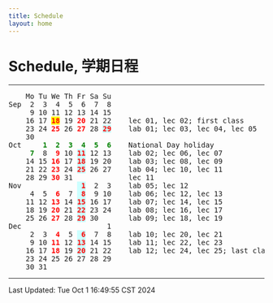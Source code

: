 ```yaml
---
title: Schedule
layout: home
---
```

# Schedule, 学期日程

---

<pre>    Mo Tu We Th Fr Sa Su
Sep  2  3  4  5  6  7  8    
     9 10 11 12 13 14 15    
    16 17 <span style="color: red; background: yellow;"><b>18</b></span> 19 <span style="color: red;"><b>20</b></span> 21 22    lec 01, lec 02; first class
    23 24 <span style="color: red;"><b>25</b></span> 26 <span style="color: red;"><b>27</b></span> 28 <span style="color: red; background: #CCFFFF;"><b>29</b></span>    lab 01; lec 03, lec 04, lec 05
    30
Oct     <span style="color: green;"><b>1  2  3  4  5  6</b></span>    National Day holiday
    <span style="color: green;"><b> 7</b></span>  8 <span style="color: red;"><b> 9</b></span> 10 <span style="color: red; background: #CCFFFF;"><b>11</b></span> 12 13    lab 02; lec 06, lec 07
    14 15 <span style="color: red;"><b>16</b></span> 17 <span style="color: red; background: #CCFFFF;"><b>18</b></span> 19 20    lab 03; lec 08, lec 09
    21 22 <span style="color: red;"><b>23</b></span> 24 <span style="color: red; background: #CCFFFF;"><b>25</b></span> 26 27    lab 04; lec 10, lec 11
    28 29 <span style="color: red;"><b>30</b></span> 31             lec 11
Nov             <span style="color: red; background: #CCFFFF;"><b> 1</b></span>  2  3    lab 05; lec 12
     4  5 <span style="color: red;"><b> 6</b></span>  7 <span style="color: red; background: #CCFFFF;"><b> 8</b></span>  9 10    lab 06; lec 12, lec 13
    11 12 <span style="color: red;"><b>13</b></span> 14 <span style="color: red; background: #CCFFFF;"><b>15</b></span> 16 17    lab 07; lec 14, lec 15
    18 19 <span style="color: red;"><b>20</b></span> 21 <span style="color: red; background: #CCFFFF;"><b>22</b></span> 23 24    lab 08; lec 16, lec 17
    25 26 <span style="color: red;"><b>27</b></span> 28 <span style="color: red; background: #CCFFFF;"><b>29</b></span> 30       lab 09; lec 18, lec 19
Dec                    1    
     2  3 <span style="color: red;"><b> 4</b></span>  5 <span style="color: red; background: #CCFFFF;"><b> 6</b></span>  7  8    lab 10; lec 20, lec 21
     9 10 <span style="color: red;"><b>11</b></span> 12 <span style="color: red; background: #CCFFFF;"><b>13</b></span> 14 15    lab 11; lec 22, lec 23
    16 17 <span style="color: red;"><b>18</b></span> 19 <span style="color: red; background: #CCFFFF;"><b>20</b></span> 21 22    lab 12; lec 24, lec 25; last class
    23 24 25 26 27 28 29    
    30 31
</pre>

---

Last Updated: Tue Oct  1 16:49:55 CST 2024
